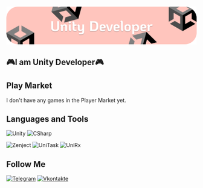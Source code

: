 ![Header](https://github.com/SanyaLorik/SanyaLorik/blob/main/assets/header.png)

## 🎮I am Unity Developer🎮

## Play Market
I don't have any games in the Player Market yet.

## Languages and Tools
![Unity](https://img.shields.io/badge/-Unity-F85F73?style=for-the-badge&logo=Unity)
![CSharp](https://img.shields.io/badge/-CSharp-F85F73?style=for-the-badge&logo=CSharp)

![Zenject](https://img.shields.io/badge/-Zenject-A2D5F2?style=flat-square&logo)
![UniTask](https://img.shields.io/badge/-UniTask-A2D5F2?style=flat-square&logo)
![UniRx](https://img.shields.io/badge/-UniRx-A2D5F2?style=flat-square&logo)

## Follow Me
[![Telegram](https://img.shields.io/badge/-Telegram-3282B8?style=for-the-badge&logo=Telegram)](https://t.me/boss_alexander)
[![Vkontakte](https://img.shields.io/badge/-Vkontakte-3282B8?style=for-the-badge&logo=Telegram)](https://vk.com/sasha_bir)